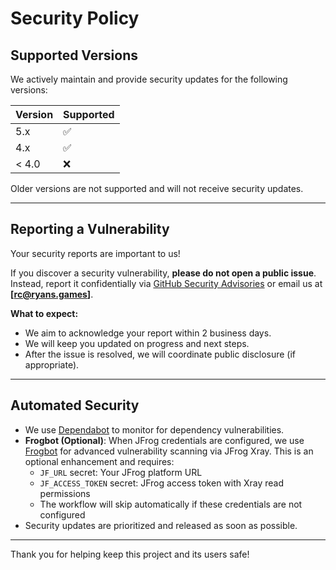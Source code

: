# Security Policy

## Supported Versions

We actively maintain and provide security updates for the following versions:

| Version        | Supported          |
| -------------- | ------------------ |
| 5.x            | :white_check_mark: |
| 4.x            | :white_check_mark: |
| < 4.0          | :x:                |

Older versions are not supported and will not receive security updates.

---

## Reporting a Vulnerability

Your security reports are important to us!

If you discover a security vulnerability, **please do not open a public issue**. Instead, report it confidentially via [GitHub Security Advisories](https://github.com/KHET-1/md-reader-pro/security/advisories/new) or email us at **[rc@ryans.games]**.

**What to expect:**
- We aim to acknowledge your report within 2 business days.
- We will keep you updated on progress and next steps.
- After the issue is resolved, we will coordinate public disclosure (if appropriate).

---

## Automated Security

- We use [Dependabot](https://docs.github.com/en/code-security/supply-chain-security/keeping-your-dependencies-updated-automatically) to monitor for dependency vulnerabilities.
- **Frogbot (Optional)**: When JFrog credentials are configured, we use [Frogbot](https://docs.jfrog-applications.jfrog.io/jfrog-applications/frogbot) for advanced vulnerability scanning via JFrog Xray. This is an optional enhancement and requires:
  - `JF_URL` secret: Your JFrog platform URL
  - `JF_ACCESS_TOKEN` secret: JFrog access token with Xray read permissions
  - The workflow will skip automatically if these credentials are not configured
- Security updates are prioritized and released as soon as possible.

---

Thank you for helping keep this project and its users safe!
